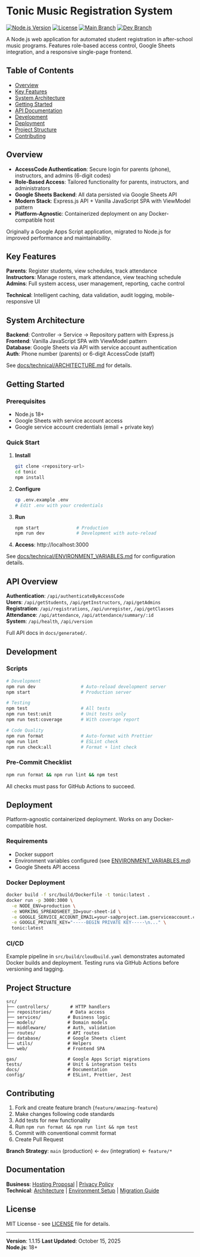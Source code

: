 # Tonic Music Registration System

[![Node.js Version](https://img.shields.io/badge/node-%3E%3D18.0.0-brightgreen)](https://nodejs.org/)
[![License](https://img.shields.io/badge/license-MIT-blue.svg)](LICENSE)
[![Main Branch](https://github.com/jeff-fichtner/forte-tonic/actions/workflows/main-branch.yml/badge.svg)](https://github.com/jeff-fichtner/forte-tonic/actions/workflows/main-branch.yml)
[![Dev Branch](https://github.com/jeff-fichtner/forte-tonic/actions/workflows/dev-branch.yml/badge.svg?branch=dev)](https://github.com/jeff-fichtner/forte-tonic/actions/workflows/dev-branch.yml)

A Node.js web application for automated student registration in after-school music programs. Features role-based access control, Google Sheets integration, and a responsive single-page frontend.

## Table of Contents

- [Overview](#overview)
- [Key Features](#key-features)
- [System Architecture](#system-architecture)
- [Getting Started](#getting-started)
- [API Documentation](#api-documentation)
- [Development](#development)
- [Deployment](#deployment)
- [Project Structure](#project-structure)
- [Contributing](#contributing)

## Overview

- **AccessCode Authentication**: Secure login for parents (phone), instructors, and admins (6-digit codes)
- **Role-Based Access**: Tailored functionality for parents, instructors, and administrators
- **Google Sheets Backend**: All data persisted via Google Sheets API
- **Modern Stack**: Express.js API + Vanilla JavaScript SPA with ViewModel pattern
- **Platform-Agnostic**: Containerized deployment on any Docker-compatible host

Originally a Google Apps Script application, migrated to Node.js for improved performance and maintainability.

## Key Features

**Parents**: Register students, view schedules, track attendance  
**Instructors**: Manage rosters, mark attendance, view teaching schedule  
**Admins**: Full system access, user management, reporting, cache control

**Technical**: Intelligent caching, data validation, audit logging, mobile-responsive UI

## System Architecture

**Backend**: Controller → Service → Repository pattern with Express.js  
**Frontend**: Vanilla JavaScript SPA with ViewModel pattern  
**Database**: Google Sheets via API with service account authentication  
**Auth**: Phone number (parents) or 6-digit AccessCode (staff)

See [docs/technical/ARCHITECTURE.md](docs/technical/ARCHITECTURE.md) for details.

## Getting Started

### Prerequisites

- Node.js 18+
- Google Sheets with service account access
- Google service account credentials (email + private key)

### Quick Start

1. **Install**

   ```bash
   git clone <repository-url>
   cd tonic
   npm install
   ```

2. **Configure**

   ```bash
   cp .env.example .env
   # Edit .env with your credentials
   ```

3. **Run**

   ```bash
   npm start              # Production
   npm run dev            # Development with auto-reload
   ```

4. **Access**: http://localhost:3000

See [docs/technical/ENVIRONMENT_VARIABLES.md](docs/technical/ENVIRONMENT_VARIABLES.md) for configuration details.

## API Overview

**Authentication**: `/api/authenticateByAccessCode`  
**Users**: `/api/getStudents`, `/api/getInstructors`, `/api/getAdmins`  
**Registration**: `/api/registrations`, `/api/unregister`, `/api/getClasses`  
**Attendance**: `/api/attendance`, `/api/attendance/summary/:id`  
**System**: `/api/health`, `/api/version`

Full API docs in `docs/generated/`.

## Development

### Scripts

```bash
# Development
npm run dev                 # Auto-reload development server
npm start                   # Production server

# Testing
npm test                    # All tests
npm run test:unit           # Unit tests only
npm run test:coverage       # With coverage report

# Code Quality
npm run format              # Auto-format with Prettier
npm run lint                # ESLint check
npm run check:all           # Format + lint check
```

### Pre-Commit Checklist

```bash
npm run format && npm run lint && npm test
```

All checks must pass for GitHub Actions to succeed.

## Deployment

Platform-agnostic containerized deployment. Works on any Docker-compatible host.

### Requirements

- Docker support
- Environment variables configured (see [ENVIRONMENT_VARIABLES.md](docs/technical/ENVIRONMENT_VARIABLES.md))
- Google Sheets API access

### Docker Deployment

```bash
docker build -f src/build/Dockerfile -t tonic:latest .
docker run -p 3000:3000 \
  -e NODE_ENV=production \
  -e WORKING_SPREADSHEET_ID=your-sheet-id \
  -e GOOGLE_SERVICE_ACCOUNT_EMAIL=your-sa@project.iam.gserviceaccount.com \
  -e GOOGLE_PRIVATE_KEY="-----BEGIN PRIVATE KEY-----\n..." \
  tonic:latest
```

### CI/CD

Example pipeline in `src/build/cloudbuild.yaml` demonstrates automated Docker builds and deployment. Testing runs via GitHub Actions before versioning and tagging.

## Project Structure

```
src/
├── controllers/        # HTTP handlers
├── repositories/       # Data access
├── services/          # Business logic
├── models/            # Domain models
├── middleware/        # Auth, validation
├── routes/            # API routes
├── database/          # Google Sheets client
├── utils/             # Helpers
└── web/               # Frontend SPA

gas/                   # Google Apps Script migrations
tests/                 # Unit & integration tests
docs/                  # Documentation
config/                # ESLint, Prettier, Jest
```

## Contributing

1. Fork and create feature branch (`feature/amazing-feature`)
2. Make changes following code standards
3. Add tests for new functionality
4. Run `npm run format && npm run lint && npm test`
5. Commit with conventional commit format
6. Create Pull Request

**Branch Strategy**: `main` (production) ← `dev` (integration) ← `feature/*`

## Documentation

**Business**: [Hosting Proposal](docs/business/TECHNICAL_HOSTING_PROPOSAL.md) | [Privacy Policy](docs/business/PRIVACY_POLICY.md)  
**Technical**: [Architecture](docs/technical/ARCHITECTURE.md) | [Environment Setup](docs/technical/ENVIRONMENT_VARIABLES.md) | [Migration Guide](docs/technical/MIGRATION_SUMMARY.md)

## License

MIT License - see [LICENSE](LICENSE) file for details.

---

**Version**: 1.1.15
**Last Updated**: October 15, 2025  
**Node.js**: 18+
